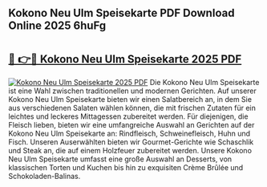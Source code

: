 ## Kokono Neu Ulm Speisekarte PDF Download Online 2025 6huFg

# <h2><a href="http://gc6rja.nevu.top/?p=Kokono+Neu+Ulm+Speisekarte">🔗 👉🔴 Kokono Neu Ulm Speisekarte 2025 PDF</a></h2>

[![Kokono Neu Ulm Speisekarte 2025 PDF](https://i.imgur.com/dBaPXMq.png)](http://gc6rja.nevu.top/?p=Kokono+Neu+Ulm+Speisekarte)
Die Kokono Neu Ulm Speisekarte ist eine Wahl zwischen traditionellen und modernen Gerichten. Auf unserer Kokono Neu Ulm Speisekarte bieten wir einen Salatbereich an, in dem Sie aus verschiedenen Salaten wählen können, die mit frischen Zutaten für ein leichtes und leckeres Mittagessen zubereitet werden. Für diejenigen, die Fleisch lieben, bieten wir eine umfangreiche Auswahl an Gerichten auf der Kokono Neu Ulm Speisekarte an: Rindfleisch, Schweinefleisch, Huhn und Fisch. Unseren Auserwählten bieten wir Gourmet-Gerichte wie Schaschlik und Steak an, die auf einem Holzfeuer zubereitet werden. Unsere Kokono Neu Ulm Speisekarte umfasst eine große Auswahl an Desserts, von klassischen Torten und Kuchen bis hin zu exquisiten Crème Brûlée und Schokoladen-Balinas.
